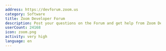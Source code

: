 ```yaml
---
address: https://devforum.zoom.us
category: Software
title: Zoom Developer Forum
description: Post your questions on the Forum and get help from Zoom Developer Support.
userCount: 24168
icon: zoom.png
activity: very high
language: en
---
```


